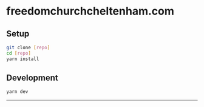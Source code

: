 # freedomchurchcheltenham.com

## Setup
```bash
git clone [repo]
cd [repo]
yarn install
```

## Development
```bash
yarn dev
```



--- 

